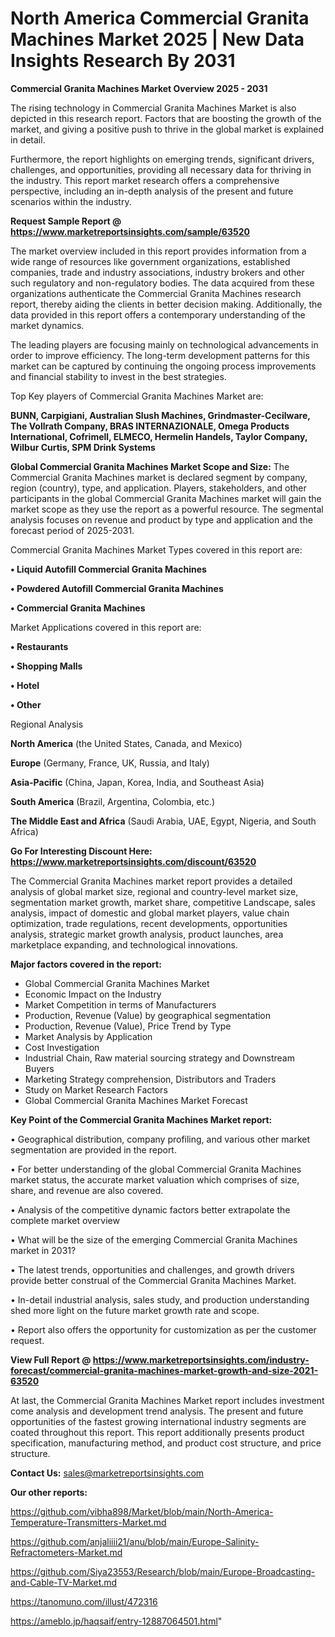 # North America Commercial Granita Machines Market 2025 | New Data Insights Research By 2031

<Strong> Commercial Granita Machines Market Overview 2025 - 2031</strong>

The rising technology in Commercial Granita Machines Market is also depicted in this research report. Factors that are boosting the growth of the market, and giving a positive push to thrive in the global market is explained in detail.

Furthermore, the report highlights on emerging trends, significant drivers, challenges, and opportunities, providing all necessary data for thriving in the industry. This report market research offers a comprehensive perspective, including an in-depth analysis of the present and future scenarios within the industry.

<strong>Request Sample Report @ <a href=https://www.marketreportsinsights.com/sample/63520>https://www.marketreportsinsights.com/sample/63520</a></strong>

The market overview included in this report provides information from a wide range of resources like government organizations, established companies, trade and industry associations, industry brokers and other such regulatory and non-regulatory bodies. The data acquired from these organizations authenticate the Commercial Granita Machines research report, thereby aiding the clients in better decision making. Additionally, the data provided in this report offers a contemporary understanding of the market dynamics.

The leading players are focusing mainly on technological advancements in order to improve efficiency. The long-term development patterns for this market can be captured by continuing the ongoing process improvements and financial stability to invest in the best strategies.

Top Key players of Commercial Granita Machines Market are:

<strong>BUNN, Carpigiani, Australian Slush Machines, Grindmaster-Cecilware, The Vollrath Company, BRAS INTERNAZIONALE, Omega Products International, Cofrimell, ELMECO, Hermelin Handels, Taylor Company, Wilbur Curtis, SPM Drink Systems</strong>

<strong><b>Global Commercial Granita Machines Market Scope and Size:</b></strong>
The Commercial Granita Machines market is declared segment by company, region (country), type, and application. Players, stakeholders, and other participants in the global Commercial Granita Machines market will gain the market scope as they use the report as a powerful resource. The segmental analysis focuses on revenue and product by type and application and the forecast period of 2025-2031.

Commercial Granita Machines Market Types covered in this report are:

<strong>• Liquid Autofill Commercial Granita Machines

• Powdered Autofill Commercial Granita Machines

• Commercial Granita Machines</strong>

Market Applications covered in this report are:

<strong>• Restaurants

• Shopping Malls

• Hotel

• Other</strong> 

Regional Analysis

<strong>North America</strong> (the United States, Canada, and Mexico)

<strong>Europe</strong> (Germany, France, UK, Russia, and Italy)

<strong>Asia-Pacific</strong> (China, Japan, Korea, India, and Southeast Asia)

<strong>South America</strong> (Brazil, Argentina, Colombia, etc.)

<strong>The Middle East and Africa</strong> (Saudi Arabia, UAE, Egypt, Nigeria, and South Africa)

<strong>Go For Interesting Discount Here: <a href=https://www.marketreportsinsights.com/discount/63520>https://www.marketreportsinsights.com/discount/63520</a></strong>

The Commercial Granita Machines market report provides a detailed analysis of global market size, regional and country-level market size, segmentation market growth, market share, competitive Landscape, sales analysis, impact of domestic and global market players, value chain optimization, trade regulations, recent developments, opportunities analysis, strategic market growth analysis, product launches, area marketplace expanding, and technological innovations.

<strong><b>Major factors covered in the report:</b></strong>
<ul>
  <li>Global Commercial Granita Machines Market </li>
  <li>Economic Impact on the Industry</li>
  <li>Market Competition in terms of Manufacturers</li>
  <li>Production, Revenue (Value) by geographical segmentation</li>
  <li>Production, Revenue (Value), Price Trend by Type</li>
  <li>Market Analysis by Application</li>
  <li>Cost Investigation</li>
  <li>Industrial Chain, Raw material sourcing strategy and Downstream Buyers</li>
  <li>Marketing Strategy comprehension, Distributors and Traders</li>
  <li>Study on Market Research Factors</li>
  <li>Global Commercial Granita Machines Market Forecast</li>
</ul>

<strong><b>Key Point of the Commercial Granita Machines Market report:</b></strong>

• Geographical distribution, company profiling, and various other market segmentation are provided in the report.

• For better understanding of the global Commercial Granita Machines market status, the accurate market valuation which comprises of size, share, and revenue are also covered.

• Analysis of the competitive dynamic factors better extrapolate the complete market overview

• What will be the size of the emerging Commercial Granita Machines market in 2031?

• The latest trends, opportunities and challenges, and growth drivers provide better construal of the Commercial Granita Machines Market.

• In-detail industrial analysis, sales study, and production understanding shed more light on the future market growth rate and scope.

• Report also offers the opportunity for customization as per the customer request.

<strong><b>View Full Report @ <a href=https://www.marketreportsinsights.com/industry-forecast/commercial-granita-machines-market-growth-and-size-2021-63520>https://www.marketreportsinsights.com/industry-forecast/commercial-granita-machines-market-growth-and-size-2021-63520</a></b></strong>


At last, the Commercial Granita Machines Market report includes investment come analysis and development trend analysis. The present and future opportunities of the fastest growing international industry segments are coated throughout this report. This report additionally presents product specification, manufacturing method, and product cost structure, and price structure.

<strong>Contact Us:</strong>
sales@marketreportsinsights.com

<strong>Our other reports:</strong>

<a href=https://github.com/vibha898/Market/blob/main/North-America-Temperature-Transmitters-Market.md>https://github.com/vibha898/Market/blob/main/North-America-Temperature-Transmitters-Market.md</a>

<a href=https://github.com/anjaliiii21/anu/blob/main/Europe-Salinity-Refractometers-Market.md>https://github.com/anjaliiii21/anu/blob/main/Europe-Salinity-Refractometers-Market.md</a>

<a href=https://github.com/Siya23553/Research/blob/main/Europe-Broadcasting-and-Cable-TV-Market.md>https://github.com/Siya23553/Research/blob/main/Europe-Broadcasting-and-Cable-TV-Market.md</a>

<a href=https://tanomuno.com/illust/472316>https://tanomuno.com/illust/472316</a>

<a href=https://ameblo.jp/haqsaif/entry-12887064501.html>https://ameblo.jp/haqsaif/entry-12887064501.html</a>"
